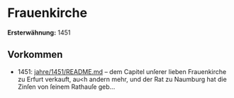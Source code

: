 # Frauenkirche

**Ersterwähnung:** 1451

## Vorkommen
- 1451: [jahre/1451/README.md](../jahre/1451/README.md) – dem Capitel unſerer lieben Frauenkirche
zu Erfurt verkauft, au<h andern mehr, und der Rat zu
Naumburg hat die Zinſen von ſeinem Rathauſe geb...
